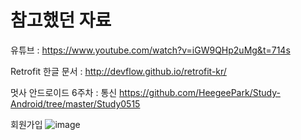 # 참고했던 자료
유튜브 :
https://www.youtube.com/watch?v=iGW9QHp2uMg&t=714s

Retrofit 한글 문서 :
http://devflow.github.io/retrofit-kr/

멋사 안드로이드 6주차 : 통신
https://github.com/HeegeePark/Study-Android/tree/master/Study0515

회원가입 
![image](https://user-images.githubusercontent.com/40822689/61717875-d74a8780-ad9c-11e9-954a-1358a3f43b87.png)
